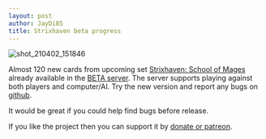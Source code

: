 ```yaml
---
layout: post
author: JayDi85
title: Strixhaven beta progress
---
```

![shot_210402_151846](https://user-images.githubusercontent.com/8344157/113411517-09f8b000-93c7-11eb-89ce-83ba337f2b2d.png)

Almost 120 new cards from upcoming set [Strixhaven: School of Mages](https://github.com/magefree/mage/issues/7602) 
already available in the [BETA server](http://xmage.today/). The server supports playing against both players and computer/AI.
Try the new version and report any bugs on [github](https://github.com/magefree/mage/issues).

It would be great if you could help find bugs before release.

If you like the project then you can support it by [donate or patreon](http://xmage.today/#donate).